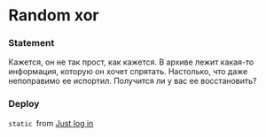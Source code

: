 # Random xor

### Statement
Кажется, он не так прост, как кажется. В архиве лежит какая-то информация, которую он хочет спрятать. Настолько, что даже непоправимо ее испортил. Получится ли у вас ее восстановить?

### Deploy
`static `from [Just log in](https://github.com/AnyKeyShik/CTF_Code/blob/master/forensics/easy2)
